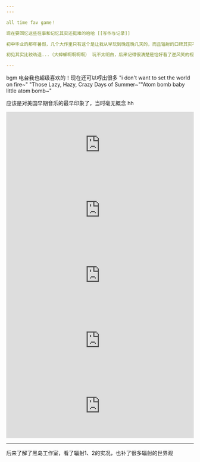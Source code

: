 ```yaml
---
---

all time fav game！

现在要回忆这些往事和记忆其实还挺难的哈哈 [[写作与记录]]

初中毕业的那年暑假，几个大作里只有这个是让我从早玩到晚连晚几天的，而且辐射的口碑其实不如巫师，但我就是更喜欢辐射。

初见其实比较劝退...（大蟑螂啊啊啊啊） 玩不太明白，后来记得很清楚是恰好看了逆风笑的视频，然后看他搜刮突然get到了捡垃圾的精髓。

---
```


bgm 电台我也超级喜欢的！现在还可以哼出很多 "i don't want to set the world on fire~" "Those Lazy, Hazy, Crazy Days of Summer~""Atom bomb baby little atom bomb~"

应该是对美国早期音乐的最早印象了，当时毫无概念 hh

<iframe allow="autoplay *; encrypted-media *; fullscreen *; clipboard-write" frameborder="0" height="175" style="width:100%;max-width:660px;overflow:hidden;background:transparent;" sandbox="allow-forms allow-popups allow-same-origin allow-scripts allow-storage-access-by-user-activation allow-top-navigation-by-user-activation" src="https://embed.music.apple.com/hk/album/those-lazy-hazy-crazy-days-of-summer/716278624?i=716278761&l=en"></iframe>

<iframe allow="autoplay *; encrypted-media *; fullscreen *; clipboard-write" frameborder="0" height="175" style="width:100%;max-width:660px;overflow:hidden;background:transparent;" sandbox="allow-forms allow-popups allow-same-origin allow-scripts allow-storage-access-by-user-activation allow-top-navigation-by-user-activation" src="https://embed.music.apple.com/hk/album/atom-bomb-baby/1066026831?i=1066027887&l=en"></iframe>
<iframe allow="autoplay *; encrypted-media *; fullscreen *; clipboard-write" frameborder="0" height="175" style="width:100%;max-width:660px;overflow:hidden;background:transparent;" sandbox="allow-forms allow-popups allow-same-origin allow-scripts allow-storage-access-by-user-activation allow-top-navigation-by-user-activation" src="https://embed.music.apple.com/hk/album/anything-goes-with-vince-giordano-the-nighthawks/252877790?i=252877847&l=en"></iframe>
<iframe allow="autoplay *; encrypted-media *; fullscreen *; clipboard-write" frameborder="0" height="175" style="width:100%;max-width:660px;overflow:hidden;background:transparent;" sandbox="allow-forms allow-popups allow-same-origin allow-scripts allow-storage-access-by-user-activation allow-top-navigation-by-user-activation" src="https://embed.music.apple.com/hk/album/civilization-bongo-bongo-bongo/371017431?i=371017444&l=en"></iframe>

<iframe allow="autoplay *; encrypted-media *; fullscreen *; clipboard-write" frameborder="0" height="175" style="width:100%;max-width:660px;overflow:hidden;background:transparent;" sandbox="allow-forms allow-popups allow-same-origin allow-scripts allow-storage-access-by-user-activation allow-top-navigation-by-user-activation" src="https://embed.music.apple.com/hk/album/itsy-bitsy-teenie-weenie-yellow-polka-dot-bikini/493201107?i=493201113&l=en"></iframe>

---

后来了解了黑岛工作室，看了辐射1、2的实况，也补了很多辐射的世界观